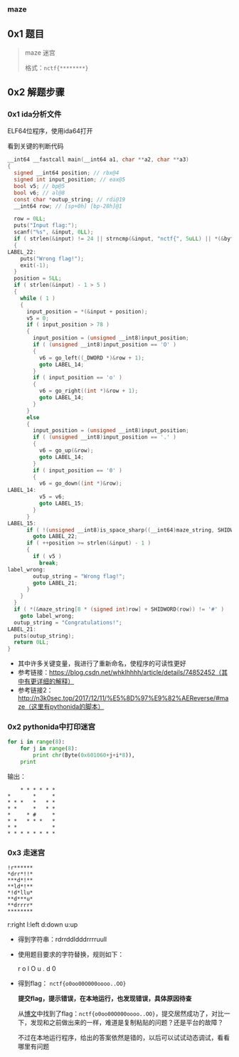 ### maze

## 0x1 题目

> maze 迷宫
>
> 格式：`nctf{********}`

## 0x2 解题步骤

### 0x1 ida分析文件

ELF64位程序，使用ida64打开

看到关键的判断代码

```c
__int64 __fastcall main(__int64 a1, char **a2, char **a3)
{
  signed __int64 position; // rbx@4
  signed int input_position; // eax@5
  bool v5; // bp@5
  bool v6; // al@8
  const char *outup_string; // rdi@19
  __int64 row; // [sp+0h] [bp-28h]@1

  row = 0LL;
  puts("Input flag:");
  scanf("%s", &input, 0LL);
  if ( strlen(&input) != 24 || strncmp(&input, "nctf{", 5uLL) || *(&byte_6010BF + 24) != 125 )
  {
LABEL_22:
    puts("Wrong flag!");
    exit(-1);
  }
  position = 5LL;
  if ( strlen(&input) - 1 > 5 )
  {
    while ( 1 )
    {
      input_position = *(&input + position);
      v5 = 0;
      if ( input_position > 78 )
      {
        input_position = (unsigned __int8)input_position;
        if ( (unsigned __int8)input_position == 'O' )
        {
          v6 = go_left((_DWORD *)&row + 1);
          goto LABEL_14;
        }
        if ( input_position == 'o' )
        {
          v6 = go_right((int *)&row + 1);
          goto LABEL_14;
        }
      }
      else
      {
        input_position = (unsigned __int8)input_position;
        if ( (unsigned __int8)input_position == '.' )
        {
          v6 = go_up(&row);
          goto LABEL_14;
        }
        if ( input_position == '0' )
        {
          v6 = go_down((int *)&row);
LABEL_14:
          v5 = v6;
          goto LABEL_15;
        }
      }
LABEL_15:
      if ( !(unsigned __int8)is_space_sharp((__int64)maze_string, SHIDWORD(row), row) )
        goto LABEL_22;
      if ( ++position >= strlen(&input) - 1 )
      {
        if ( v5 )
          break;
label_wrong:
        outup_string = "Wrong flag!";
        goto LABEL_21;
      }
    }
  }
  if ( *(&maze_string[8 * (signed int)row] + SHIDWORD(row)) != '#' )
    goto label_wrong;
  outup_string = "Congratulations!";
LABEL_21:
  puts(outup_string);
  return 0LL;
}
```

- 其中许多关键变量，我进行了重新命名，使程序的可读性更好
- 参考链接：https://blog.csdn.net/whklhhhh/article/details/74852452（其中有更详细的解释）
- 参考链接2：http://n3k0sec.top/2017/12/11/%E5%8D%97%E9%82%AEReverse/#maze（这里有pythonida的脚本）





### 0x2 pythonida中打印迷宫

```python
for i in range(8):
    for j in range(8):
        print chr(Byte(0x601060+j+i*8)),
    print
```
输出：

```
    * * * * * *
*       *     *
* * *   *   * *
* *     *   * *
*     * #     *
* *   * * *   *
* *           *
* * * * * * * *

```

### 0x3 走迷宫

```
!r******
*drr*!!*
***d*!**
**ld*!**
*!d*llu*
**d***u*
**drrrr*
********
```

r:right l:left d:down u:up

- 得到字符串：rdrrddldddrrrruull

- 使用题目要求的字符替换，规则如下：

  r o 
  l O
  u .
  d 0

- 得到flag： `nctf{o0oo00O000oooo..OO} `

  **提交flag，提示错误，在本地运行，也发现错误，具体原因待查**

  从[博文](https://blog.csdn.net/qq_31344951/article/details/76458862)中找到了flag：`nctf{o0oo00O000oooo..OO}`，提交居然成功了，对比一下，发现和之前做出来的一样，难道是复制粘贴的问题？还是平台的故障？

  不过在本地运行程序，给出的答案依然是错的，以后可以试试动态调试，看看哪里有问题

